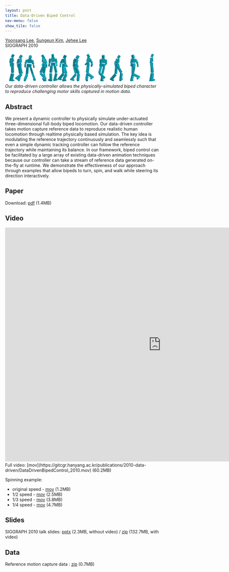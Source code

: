 ```yaml
---
layout: post
title: Data-Driven Biped Control
nav-menu: false
show_tile: false
---
```


[Yoonsang Lee](../people/yoonsang-lee.html), [Sungeun Kim](http://mrl.snu.ac.kr/~sungeun), [Jehee Lee](http://mrl.snu.ac.kr/~jehee/)  
SIGGRAPH 2010

![teaser](../assets/publications/2010-data-driven/teaser_web.png)  
*Our data-driven controller allows the physically-simulated biped character to reproduce challenging motor skills captured in motion data.*

## Abstract
We present a dynamic controller to physically simulate under-actuated three-dimensional full-body biped locomotion. Our data-driven controller takes motion capture reference data to reproduce realistic human locomotion through realtime physically based simulation. The key idea is modulating the reference trajectory continuously and seamlessly such that even a simple dynamic tracking controller can follow the reference trajectory while maintaining its balance. In our framework, biped control can be facilitated by a large array of existing data-driven animation techniques because our controller can take a stream of reference data generated on-the-fly at runtime. We demonstrate the effectiveness of our approach through examples that allow bipeds to turn, spin, and walk while steering its direction interactively. 

## Paper
Download: [pdf](https://gitcgr.hanyang.ac.kr/publications/2010-data-driven/DataDrivenBipedControl_2010.pdf) (1.4MB)

## Video 
<div id="iframe_container"> <div id="iframe">
<iframe width="1017" height="765" src="https://www.youtube.com/embed/hpeqxc_1vwo" frameborder="0" allow="accelerometer; autoplay; encrypted-media; gyroscope; picture-in-picture" allowfullscreen></iframe>
</div></div>  
Full video: [mov](https://gitcgr.hanyang.ac.kr/publications/2010-data-driven/DataDrivenBipedControl_2010.mov) (60.2MB)

Spinning example: 
- original speed - [mov](https://gitcgr.hanyang.ac.kr/publications/2010-data-driven/spin_1x.mov) (1.2MB)
- 1/2 speed - [mov](https://gitcgr.hanyang.ac.kr/publications/2010-data-driven/spin_0.5x.mov) (2.5MB)
- 1/3 speed - [mov](https://gitcgr.hanyang.ac.kr/publications/2010-data-driven/spin_0.33x.mov) (3.8MB)
- 1/4 speed - [mov](https://gitcgr.hanyang.ac.kr/publications/2010-data-driven/spin_0.25x.mov) (4.7MB) 

## Slides
SIGGRAPH 2010 talk slides: [pptx](https://gitcgr.hanyang.ac.kr/publications/2010-data-driven/DataDrivenBipedControl_2010.pptx) (2.3MB, without video) / [zip](https://gitcgr.hanyang.ac.kr/publications/2010-data-driven/with_video.zip) (132.7MB, with video)

## Data
Reference motion capture data : [zip](https://gitcgr.hanyang.ac.kr/publications/2010-data-driven/DataDrivenBipedControl_2010_motion.zip) (0.7MB) 
